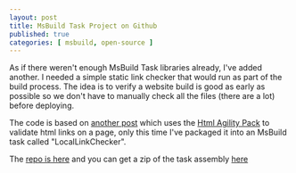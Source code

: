 ```yaml
---
layout: post
title: MsBuild Task Project on Github
published: true
categories: [ msbuild, open-source ]
---
```


As if there weren't enough MsBuild Task libraries already, I've added another. I 
needed a simple static link checker that would run as part of the build process. The 
idea is to verify a website build is good as early as possible so we don't have to 
manually check all the files (there are a lot) before deploying.

The code is based on [another post](http://deejaygraham.github.io/2014/05/29/html-link-validation/) 
which uses the [Html Agility Pack](http://htmlagilitypack.codeplex.com/) to 
validate html links on a page, only this time I've packaged it into an MsBuild 
task called "LocalLinkChecker".
 
The [repo is here](https://github.com/deejaygraham/msbuild-tasks) and you can 
get a zip of the task assembly [here](https://github.com/deejaygraham/deejaygraham.github.io/raw/master/downloads/MsBuild.ThreeByTwo.Tasks.zip)

